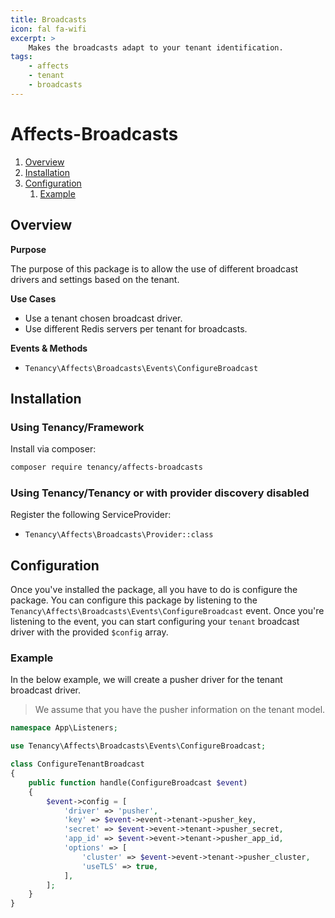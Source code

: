 ```yaml
---
title: Broadcasts
icon: fal fa-wifi
excerpt: >
    Makes the broadcasts adapt to your tenant identification.
tags:
    - affects
    - tenant
    - broadcasts
---
```


# Affects-Broadcasts

1. [Overview](#overview)
2. [Installation](#installation)
3. [Configuration](#configuration)
    1. [Example](#example)

## Overview

**Purpose**

The purpose of this package is to allow the use of different broadcast drivers and settings based on the tenant.

**Use Cases**

- Use a tenant chosen broadcast driver.
- Use different Redis servers per tenant for broadcasts.

**Events & Methods**

- `Tenancy\Affects\Broadcasts\Events\ConfigureBroadcast`

## Installation

### Using Tenancy/Framework
Install via composer:
```bash
composer require tenancy/affects-broadcasts
```

### Using Tenancy/Tenancy or with provider discovery disabled
Register the following ServiceProvider: 
  - `Tenancy\Affects\Broadcasts\Provider::class`

## Configuration
Once you've installed the package, all you have to do is configure the package. You can configure this package by listening to the `Tenancy\Affects\Broadcasts\Events\ConfigureBroadcast` event. Once you're listening to the event, you can start configuring your `tenant` broadcast driver with the provided `$config` array.

### Example
In the below example, we will create a pusher driver for the tenant broadcast driver.

> We assume that you have the pusher information on the tenant model.
```php
namespace App\Listeners;

use Tenancy\Affects\Broadcasts\Events\ConfigureBroadcast;

class ConfigureTenantBroadcast
{
    public function handle(ConfigureBroadcast $event)
    {
        $event->config = [
            'driver' => 'pusher',
            'key' => $event->event->tenant->pusher_key,
            'secret' => $event->event->tenant->pusher_secret,
            'app_id' => $event->event->tenant->pusher_app_id,
            'options' => [
                'cluster' => $event->event->tenant->pusher_cluster,
                'useTLS' => true,
            ],
        ];
    }
}
```
